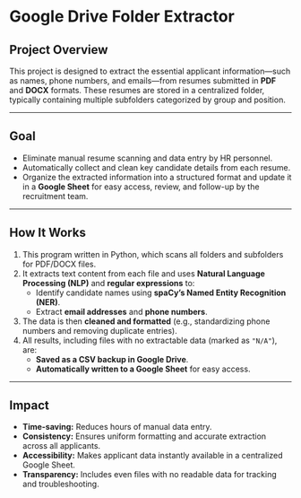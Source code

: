 # Google Drive Folder Extractor

## Project Overview
This project is designed to extract the essential applicant information—such as names, phone numbers, and emails—from resumes submitted in **PDF** and **DOCX** formats. These resumes are stored in a centralized folder, typically containing multiple subfolders categorized by group and position.

---

## Goal
- Eliminate manual resume scanning and data entry by HR personnel.
- Automatically collect and clean key candidate details from each resume.
- Organize the extracted information into a structured format and update it in a **Google Sheet** for easy access, review, and follow-up by the recruitment team.

---

## How It Works
1. This program written in Python, which scans all folders and subfolders for PDF/DOCX files.
2. It extracts text content from each file and uses **Natural Language Processing (NLP)** and **regular expressions** to:
   - Identify candidate names using **spaCy’s Named Entity Recognition (NER)**.
   - Extract **email addresses** and **phone numbers**.
3. The data is then **cleaned and formatted** (e.g., standardizing phone numbers and removing duplicate entries).
4. All results, including files with no extractable data (marked as `"N/A"`), are:
   - **Saved as a CSV backup in Google Drive**.
   - **Automatically written to a Google Sheet** for easy access.

---

## Impact
- **Time-saving:** Reduces hours of manual data entry.
- **Consistency:** Ensures uniform formatting and accurate extraction across all applicants.
- **Accessibility:** Makes applicant data instantly available in a centralized Google Sheet.
- **Transparency:** Includes even files with no readable data for tracking and troubleshooting.
